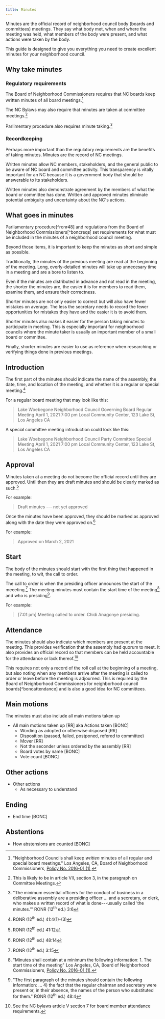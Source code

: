 ```yaml
---
title: Minutes
---
```


Minutes are the official record of neighborhood council body (boards and
committees) meetings. They say what body met, when and where the meeting was
held, what members of the body were present, and what actions were taken by the
body.

This guide is designed to give you everything you need to create excellent
minutes for your neighborhood council.

## Why take minutes

### Regulatory requirements

The Board of Neighborhood Commissioners requires that NC boards keep written
minutes of all board meetings.[^bonc201601]

The NC Bylaws may also require that minutes are taken at committee meetings.[^bylawscommitteeminutes]

Parlimentary procedure also requires minute taking.[^ronr36]

[^bonc201601]:
      "Neighborhood Councils shall keep _written_ minutes of all regular and
      special board meetings."
      Los Angeles, CA,
      Board of Neighborhood Commissioners,
      [Policy No. 2016-01 (1),](https://empowerla.org/wp-content/uploads/2019/03/Amended-Minutes-Policy-Resolution1-03.18.19.pdf)

[^bylawscommitteeminutes]:
    This is likely to be in article VII, section 3,
    in the paragraph on Committee Meetings.


[^ronr36]:
    "The minimum essential officers for the conduct of business in a
    deliberative assembly are a presiding officer ... and a secretary, or clerk,
    who makes a written record of what is done---usually called 'the minutes.'"
    RONR (12<sup>th</sup>&nbsp;ed.) 3:6

### Recordkeeping

Perhaps more important than the regulatory requirements are the benefits of
taking minutes. Minutes are the record of NC meetings.

Written minutes allow NC members, stakeholders, and the general public to be
aware of NC board and committee activity. This transparency is vitally important
for an NC because it is a government body that should be answerable to its
stakeholders.

Written minutes also demonstrate agreement by the members of what the board or
committee has done. Written and approved minutes eliminate potential ambiguity
and uncertainty about the NC's actions.

## What goes in minutes

Parliamentary procedure[^ronr48] and regulations from the Board of Neighborhood
Commissioners[^boncreqs] set requirements for what must be included in the
minutes of a neighborhood council meeting.

Beyond those items, it is important to keep the minutes as short and simple as possible.

Traditionally, the minutes of the previous meeting are read at the beginning of
the meeting. Long, overly-detailed minutes will take up unnecesary time in a
meeting and are a bore to listen to.

Even if the minutes are distributed in advance and not read in the meeting, the
shorter the minutes are, the easier it is for members to read them, examine
them, and ensure their correctness.

Shorter minutes are not only easier to correct but will also have fewer mistakes
on average. The less the secretary needs to record the fewer opportunities for
mistakes they have and the easier it is to avoid them.

Shorter minutes also makes it easier for the person taking minutes to
participate in meeting. This is especially important for neighborhood councils
where the minute taker is usually an important member of a small board or
committee.

Finally, shorter minutes are easier to use as reference when researching or
verifying things done in previous meetings.

[^requirements]:
    Robert's Rules of Order, primarily §48 par 1-8.

[^requirements]:
    [Policy Number 2016-01 (1).](https://empowerla.org/wp-content/uploads/2019/03/Amended-Minutes-Policy-Resolution1-03.18.19.pdf)

## Introduction

The first part of the minutes should indicate the name of the assembly, the
date, time, and location of the meeting, and whether it is a regular or special
meeting.[^ronr484]

[^ronr484]:
    RONR (12<sup>th</sup>&nbsp;ed.) 41:4(1)-(3)

For a regular board meeting that may look like this:

> Lake Woebegone Neighborhood Council
> Governing Board Regular Meeting
> April 1, 2021 7:00 pm
> Local Community Center, 123 Lake St, Los Angeles CA

A special committee meeting introduction could look like this:

> Lake Woebegone Neighborhood Council
> Party Committee Special Meeting
> April 1, 2021 7:00 pm
> Local Community Center, 123 Lake St, Los Angeles CA

## Approval

Minutes taken at a meeting do not become the official record until they are
approved. Until then they are draft minutes and should be clearly marked as
such.[^ronr4112]

For example:
> Draft minutes --- not yet approved

Once the minutes have been approved, they should be marked as approved along
with the date they were approved on.[^ronr4814]

For example:
> Approved on March 2, 2021

[^ronr4112]:
    RONR (12<sup>th</sup>&nbsp;ed.) 41:12

[^ronr4814]:
    RONR (12<sup>th</sup>&nbsp;ed.) 48:14

## Start

The body of the minutes should start with the first thing that happened in the
meeting, to wit, the call to order.

The call to order is when the presiding officer announces the start of the
meeeting.[^ronr315] The meeting minutes must contain the start time of the
meeting[^boncstarttime] and who is presiding[^ronr4844].

For example:
> [7:01 pm] Meeting called to order. Chidi Anagonye presiding.

[^ronr315]:
    RONR (12<sup>th</sup>&nbsp;ed.) 3:15

[^boncstarttime]:
     "Minutes shall contain at a minimum the following information: 1. The start
     time of the meeting" Los Angeles, CA, Board of Neighborhood Commissioners,
     [Policy No. 2016-01
     (1),](https://empowerla.org/wp-content/uploads/2019/03/Amended-Minutes-Policy-Resolution1-03.18.19.pdf)

[^ronr4844]:
    "The first paragraph of the minutes should contain the following
    information: ... 4) the fact that the regular chairman and secretary were
    present or, in their absence, the names of the person who substituted for
    them."
    RONR (12<sup>th</sup>&nbsp;ed.) 48:4

## Attendance

The minutes should also indicate which members are present at the meeting. This
provides verification that the assembly had quorum to meet. It also provides
an official record so that members can be held accountable for the attendance or
lack thereof.[^bylawsattendance]

This requires not only a record of the roll call at the beginning of a meeting,
but also noting when any members arrive after the meeting is called to order or
leave before the meeting is adjourned. This is required by the Board of
Neighborhood Commissioners for neighborhood council boards[^boncattendance] and
is also a good idea for NC committees.

[^bylawsattendance]:
    See the NC bylaws article V section 7 for board member attendance
    requirements.

[^boncstarttime]:
     "Minutes shall contain at a minimum the following information: ... 2. The
     roll call of Neighborhood Council board members, noting the time of any
     members who arrive after the meting is called to order or who leave before
     the adjournment of the meeting." Los Angeles, CA, Board of Neighborhood
     Commissioners, [Policy No. 2016-01
     (1),](https://empowerla.org/wp-content/uploads/2019/03/Amended-Minutes-Policy-Resolution1-03.18.19.pdf)

## Main motions

The minutes must also include all main motions taken up

- All main motions taken up [RR] aka Actions taken [BONC]
  - Wording as adopted or otherwise disposed [RR]
  - Disposition (passed, failed, postponed, refered to committee)
  - Mover [RR]
  - Not the seconder unless ordered by the assembly [RR]
  - Board votes by name [BONC]
  - Vote count [BONC]

## Other actions

- Other actions
  - As necessary to understand

## Ending

- End time [BONC]

## Abstentions

- How abstensions are counted [BONC]
